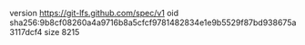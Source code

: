 version https://git-lfs.github.com/spec/v1
oid sha256:9b8cf08260a4a9716b8a5cfcf9781482834e1e9b5529f87bd938675a3117dcf4
size 8215
